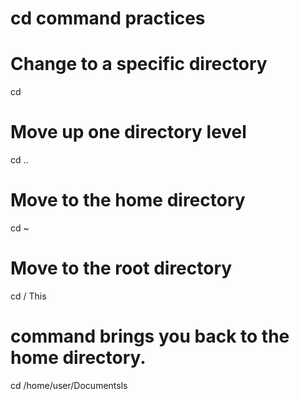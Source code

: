 # cd command practices
# Change to a specific directory
cd
# Move up one directory level
cd ..
# Move to the home directory
cd ~
# Move to the root directory
cd /
This 
# command brings you back to the home directory.
cd /home/user/Documentsls
